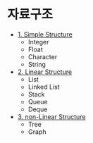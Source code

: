 # 자료구조

* [1. Simple Structure](1.%20Simple%20Structure)
  - Integer
  - Float
  - Character
  - String
* [2. Linear Structure](2.%20Linear%20Structure)
  - List
  - Linked List
  - Stack
  - Queue
  - Deque
* [3. non-Linear Structure](3.%20non-Linear%20Structure)
  - Tree
  - Graph
